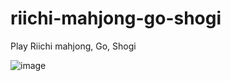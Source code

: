 # riichi-mahjong-go-shogi
Play Riichi mahjong, Go, Shogi

![image](https://user-images.githubusercontent.com/20396198/57473227-a2479200-728f-11e9-996a-ad84742e33b3.png)